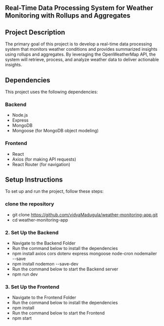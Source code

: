 ## Real-Time Data Processing System for Weather Monitoring with Rollups and Aggregates
## Project Description
The primary goal of this project is to develop a real-time data processing system that monitors weather conditions and provides summarized insights using rollups and aggregates.
By leveraging the OpenWeatherMap API, the system will retrieve, process, and analyze weather data to deliver actionable insights.

## Dependencies

This project uses the following dependencies:
### Backend
- Node.js
- Express
- MongoDB 
- Mongoose (for MongoDB object modeling)
### Frontend
- React
- Axios (for making API requests)
- React Router (for navigation)
## Setup Instructions
To set up and run the project, follow these steps:
### clone the repository
- git clone https://github.com/vidyaMadugula/weather-monitoring-app.git
- cd weather-monitoring-app
### 2. Set Up the Backend
- Navigate to the Backend Folder
- Run the command below to install the dependencies
- npm install axios cors dotenv express mongoose node-cron nodemailer --save
- npm install nodemon --save-dev
- Run the command below to start the Backend server
- npm run dev
### 3. Set Up the Frontend
- Navigate to the Frontend Folder
- Run the command below to install the dependencies
- npm install
- Run the command below to start the Frontend
- npm start
